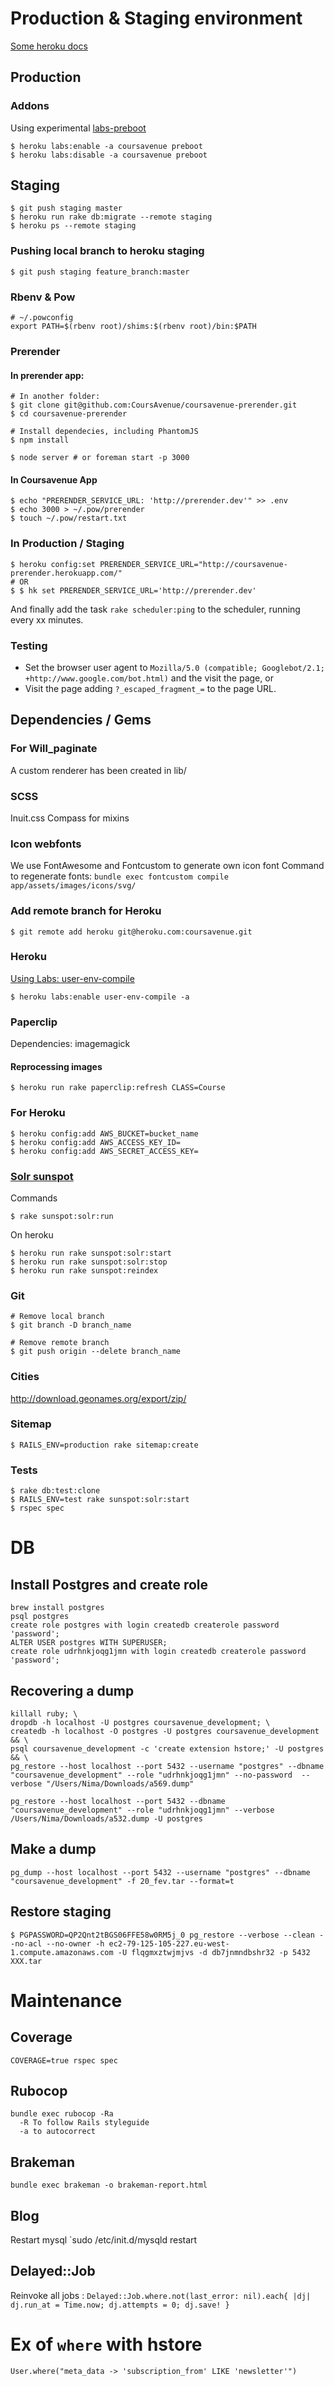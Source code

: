 # Production & Staging environment

[Some heroku docs](https://devcenter.heroku.com/articles/multiple-environments)

## Production

### Addons

Using experimental [labs-preboot](https://devcenter.heroku.com/articles/labs-preboot)

```shell
$ heroku labs:enable -a coursavenue preboot
$ heroku labs:disable -a coursavenue preboot
```

## Staging

```shell
$ git push staging master
$ heroku run rake db:migrate --remote staging
$ heroku ps --remote staging
```

### Pushing local branch to heroku staging

```shell
$ git push staging feature_branch:master
```

### Rbenv & Pow

```shell
# ~/.powconfig
export PATH=$(rbenv root)/shims:$(rbenv root)/bin:$PATH
```

### Prerender

#### In prerender app:

```shell
# In another folder:
$ git clone git@github.com:CoursAvenue/coursavenue-prerender.git
$ cd coursavenue-prerender

# Install dependecies, including PhantomJS
$ npm install

$ node server # or foreman start -p 3000
```

#### In Coursavenue App

```shell
$ echo "PRERENDER_SERVICE_URL: 'http://prerender.dev'" >> .env
$ echo 3000 > ~/.pow/prerender
$ touch ~/.pow/restart.txt
```

### In Production / Staging

```shell
$ heroku config:set PRERENDER_SERVICE_URL="http://coursavenue-prerender.herokuapp.com/"
# OR
$ $ hk set PRERENDER_SERVICE_URL='http://prerender.dev'
```

And finally add the task `rake scheduler:ping` to the scheduler, running every xx minutes.

### Testing

* Set the browser user agent to `Mozilla/5.0 (compatible; Googlebot/2.1; +http://www.google.com/bot.html)` and the visit the page, or
* Visit the page adding `?_escaped_fragment_=` to the page URL.

## Dependencies / Gems

### For Will_paginate
A custom renderer has been created in lib/

### SCSS
Inuit.css
Compass for mixins

### Icon webfonts
We use FontAwesome and Fontcustom to generate own icon font
Command to regenerate fonts:
`bundle exec fontcustom compile app/assets/images/icons/svg/`

### Add remote branch for Heroku

```shell
$ git remote add heroku git@heroku.com:coursavenue.git
```


### Heroku

[Using Labs: user-env-compile](https://devcenter.heroku.com/articles/labs-user-env-compile#use-case)

```shell
$ heroku labs:enable user-env-compile -a
```

### Paperclip

Dependencies: imagemagick

#### Reprocessing images

```shell
$ heroku run rake paperclip:refresh CLASS=Course
```

### For Heroku

```shell
$ heroku config:add AWS_BUCKET=bucket_name
$ heroku config:add AWS_ACCESS_KEY_ID=
$ heroku config:add AWS_SECRET_ACCESS_KEY=
```

### [Solr sunspot](https://github.com/sunspot/sunspot#readme)

Commands
```shell
$ rake sunspot:solr:run
```

On heroku
```shell
$ heroku run rake sunspot:solr:start
$ heroku run rake sunspot:solr:stop
$ heroku run rake sunspot:reindex
```


### Git

```shell
# Remove local branch
$ git branch -D branch_name

# Remove remote branch
$ git push origin --delete branch_name
```

### Cities
http://download.geonames.org/export/zip/

### Sitemap

```shell
$ RAILS_ENV=production rake sitemap:create
```

### Tests
```shell
$ rake db:test:clone
$ RAILS_ENV=test rake sunspot:solr:start
$ rspec spec
```

# DB

## Install Postgres and create role

    brew install postgres
    psql postgres
    create role postgres with login createdb createrole password 'password';
    ALTER USER postgres WITH SUPERUSER;
    create role udrhnkjoqg1jmn with login createdb createrole password 'password';


## Recovering a dump

    killall ruby; \
    dropdb -h localhost -U postgres coursavenue_development; \
    createdb -h localhost -O postgres -U postgres coursavenue_development && \
    psql coursavenue_development -c 'create extension hstore;' -U postgres && \
    pg_restore --host localhost --port 5432 --username "postgres" --dbname "coursavenue_development" --role "udrhnkjoqg1jmn" --no-password  --verbose "/Users/Nima/Downloads/a569.dump"

    pg_restore --host localhost --port 5432 --dbname "coursavenue_development" --role "udrhnkjoqg1jmn" --verbose /Users/Nima/Downloads/a532.dump -U postgres
    
## Make a dump

    pg_dump --host localhost --port 5432 --username "postgres" --dbname "coursavenue_development" -f 20_fev.tar --format=t

## Restore staging

```shell
$ PGPASSWORD=QP2Qnt2tBGS06FFE58w0RM5j_0 pg_restore --verbose --clean --no-acl --no-owner -h ec2-79-125-105-227.eu-west-1.compute.amazonaws.com -U flqgmxztwjmjvs -d db7jnmndbshr32 -p 5432 XXX.tar
```

# Maintenance

## Coverage

    COVERAGE=true rspec spec

## Rubocop
    bundle exec rubocop -Ra
      -R To follow Rails styleguide
      -a to autocorrect

## Brakeman
`bundle exec brakeman -o brakeman-report.html`


## Blog

Restart mysql
`sudo /etc/init.d/mysqld restart

## Delayed::Job

Reinvoke all jobs :
`Delayed::Job.where.not(last_error: nil).each{ |dj| dj.run_at = Time.now; dj.attempts = 0; dj.save! }`

# Ex of `where` with hstore

`User.where("meta_data -> 'subscription_from' LIKE 'newsletter'")`
